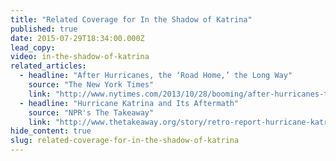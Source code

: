 ```yaml
---
title: "Related Coverage for In the Shadow of Katrina"
published: true
date: 2015-07-29T18:34:00.000Z
lead_copy:
video: in-the-shadow-of-katrina
related_articles:
  - headline: "After Hurricanes, the ‘Road Home,’ the Long Way"
    source: "The New York Times"
    link: "http://www.nytimes.com/2013/10/28/booming/after-hurricanes-the-road-home-the-long-way.html?ref=booming"
  - headline: "Hurricane Katrina and Its Aftermath"
    source: "NPR's The Takeaway"
    link: "http://www.thetakeaway.org/story/retro-report-hurricane-katrina-and-its-aftermath/"
hide_content: true
slug: related-coverage-for-in-the-shadow-of-katrina
---
```


